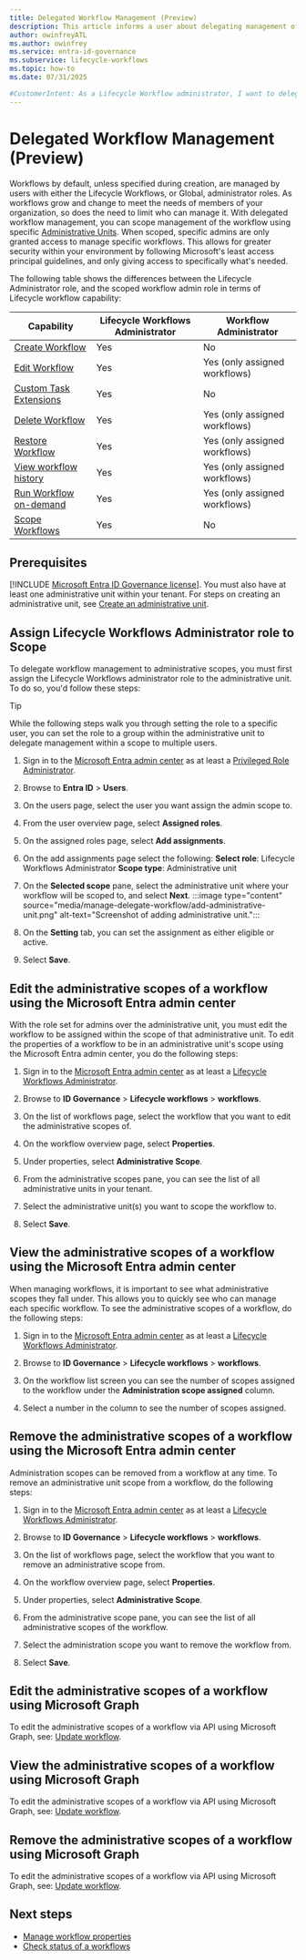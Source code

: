 ```yaml
---
title: Delegated Workflow Management (Preview)
description: This article informs a user about delegating management of workflows using Lifecycle workflows.
author: owinfreyATL
ms.author: owinfrey
ms.service: entra-id-governance
ms.subservice: lifecycle-workflows
ms.topic: how-to 
ms.date: 07/31/2025

#CustomerIntent: As a Lifecycle Workflow administrator, I want to delegate management of specific lifecycle workflows so that workflow management is more granular.
---
```



# Delegated Workflow Management (Preview)

Workflows by default, unless specified during creation, are managed by users with either the Lifecycle Workflows, or Global, administrator roles. As workflows grow and change to meet the needs of members of your organization, so does the need to limit who can manage it. With delegated workflow management, you can scope management of the workflow using specific [Administrative Units](../identity/role-based-access-control/administrative-units.md). When scoped, specific admins are only granted access to manage specific workflows. This allows for greater security within your environment by following Microsoft's least access principal guidelines, and only giving access to specifically what's needed.

The following table shows the differences between the Lifecycle Administrator role, and the scoped workflow admin role in terms of Lifecycle workflow capability:


|Capability | Lifecycle Workflows Administrator  | Workflow Administrator  |
|-----------|-----------------------------------|------------------------|
|[Create Workflow](create-lifecycle-workflow.md)    | Yes | No |
|[Edit Workflow](manage-workflow-properties.md)    | Yes | Yes (only assigned workflows) |
|[Custom Task Extensions](trigger-custom-task.md)    | Yes | No |
|[Delete Workflow](delete-lifecycle-workflow.md#delete-a-workflow-by-using-the-microsoft-entra-admin-center)    | Yes | Yes (only assigned workflows) |
|[Restore Workflow](delete-lifecycle-workflow.md#view-deleted-workflows-in-the-microsoft-entra-admin-center)     | Yes | Yes (only assigned workflows) |
|[View workflow history](lifecycle-workflow-history.md)     | Yes | Yes (only assigned workflows) |
|[Run Workflow on-demand](on-demand-workflow.md)    | Yes | Yes (only assigned workflows) |
|[Scope Workflows](manage-delegate-workflow.md#edit-the-administrative-scope-of-a-workflow-using-the-microsoft-entra-admin-center)     | Yes | No |

## Prerequisites

[!INCLUDE [Microsoft Entra ID Governance license](~/includes/entra-entra-governance-license.md)]. You must also have at least one administrative unit within your tenant. For steps on creating an administrative unit, see [Create an administrative unit](../identity/role-based-access-control/admin-units-manage.md#create-an-administrative-unit).

## Assign Lifecycle Workflows Administrator role to Scope

To delegate workflow management to administrative scopes, you must first assign the Lifecycle Workflows administrator role to the administrative unit. To do so, you'd follow these steps:

> [!TIP]
> While the following steps walk you through setting the role to a specific user, you can set the role to a group within the administrative unit to delegate management within a scope to multiple users.

1. Sign in to the [Microsoft Entra admin center](https://entra.microsoft.com) as at least a [Privileged Role Administrator](../identity/role-based-access-control/permissions-reference.md#privileged-role-administrator).

1. Browse to **Entra ID** > **Users**.

1. On the users page, select the user you want assign the admin scope to.

1. From the user overview page, select **Assigned roles**.

1. On the assigned roles page, select **Add assignments**.

1. On the add assignments page select the following:
    **Select role**: Lifecycle Workflows Administrator
    **Scope type**: Administrative unit
1. On the **Selected scope** pane, select the administrative unit where your workflow will be scoped to, and select **Next**.
    :::image type="content" source="media/manage-delegate-workflow/add-administrative-unit.png" alt-text="Screenshot of adding administrative unit.":::
1. On the **Setting** tab, you can set the assignment as either eligible or active.

1. Select **Save**.

## Edit the administrative scopes of a workflow using the Microsoft Entra admin center

With the role set for admins over the administrative unit, you must edit the workflow to be assigned within the scope of that administrative unit. To edit the properties of a workflow to be in an administrative unit's scope using the Microsoft Entra admin center, you do the following steps:

1. Sign in to the [Microsoft Entra admin center](https://entra.microsoft.com) as at least a [Lifecycle Workflows Administrator](../identity/role-based-access-control/permissions-reference.md#lifecycle-workflows-administrator).

1. Browse to **ID Governance** > **Lifecycle workflows** > **workflows**.

1. On the list of workflows page, select the workflow that you want to edit the administrative scopes of.

1. On the workflow overview page, select **Properties**.

1. Under properties, select **Administrative Scope**.

1. From the administrative scopes pane, you can see the list of all administrative units in your tenant. 

1. Select the administrative unit(s) you want to scope the workflow to. 

1. Select **Save**.

## View the administrative scopes of a workflow using the Microsoft Entra admin center

When managing workflows, it is important to see what administrative scopes they fall under. This allows you to quickly see who can manage each specific workflow. To see the administrative scopes of a workflow, do the following steps:

1. Sign in to the [Microsoft Entra admin center](https://entra.microsoft.com) as at least a [Lifecycle Workflows Administrator](../identity/role-based-access-control/permissions-reference.md#lifecycle-workflows-administrator).

1. Browse to **ID Governance** > **Lifecycle workflows** > **workflows**.

1. On the workflow list screen you can see the number of scopes assigned to the workflow under the **Administration scope assigned** column.

1. Select a number in the column to see the number of scopes assigned.


## Remove the administrative scopes of a workflow using the Microsoft Entra admin center

Administration scopes can be removed from a workflow at any time. To remove an administrative unit scope from a workflow, do the following steps:

1. Sign in to the [Microsoft Entra admin center](https://entra.microsoft.com) as at least a [Lifecycle Workflows Administrator](../identity/role-based-access-control/permissions-reference.md#lifecycle-workflows-administrator).

1. Browse to **ID Governance** > **Lifecycle workflows** > **workflows**.

1. On the list of workflows page, select the workflow that you want to remove an administrative scope from.

1. On the workflow overview page, select **Properties**.

1. Under properties, select **Administrative Scope**.

1. From the administrative scope pane, you can see the list of all administrative scopes of the workflow.

1. Select the administration scope you want to remove the workflow from.

1. Select **Save**. 

## Edit the administrative scopes of a workflow using Microsoft Graph

To edit the administrative scopes of a workflow via API using Microsoft Graph, see: [Update workflow](/graph/api/identitygovernance-workflow-update).

## View the administrative scopes of a workflow using Microsoft Graph

To edit the administrative scopes of a workflow via API using Microsoft Graph, see: [Update workflow](/graph/api/identitygovernance-workflow-update).

## Remove the administrative scopes of a workflow using Microsoft Graph

To edit the administrative scopes of a workflow via API using Microsoft Graph, see: [Update workflow](/graph/api/identitygovernance-workflow-update).

## Next steps

- [Manage workflow properties](manage-workflow-properties.md)
- [Check status of a workflows](check-status-workflow.md)
